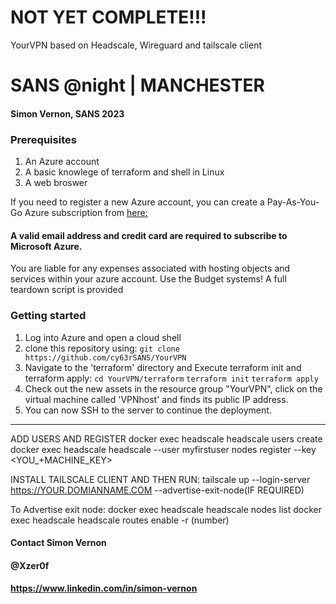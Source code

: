 # NOT YET COMPLETE!!!
YourVPN based on Headscale, Wireguard and tailscale client

# SANS @night | MANCHESTER
#### Simon Vernon, SANS 2023

### Prerequisites
1. An Azure account
2. A basic knowlege of terraform and shell in Linux
2. A web broswer

If you need to register a new Azure account, you can create a Pay-As-You-Go Azure subscription from [here:](https://azure.microsoft.com/en-gb/pricing/purchase-options/pay-as-you-go/?srcurl=https%3A%2F%2Fazure.microsoft.com%2Ffree)  
#### A valid email address and credit card are required to subscribe to Microsoft Azure.

You are liable for any expenses associated with hosting objects and services within your azure account. Use the Budget systems! 
A full teardown script is provided

### Getting started

1. Log into Azure and open a cloud shell
2. clone this repository using:
    `git clone https://github.com/cy63rSANS/YourVPN`
3. Navigate to the 'terraform' directory and Execute terraform init and terraform apply:
    `cd YourVPN/terraform`
    `terraform init`
    `terraform apply`
4. Check out the new assets in the resource group "YourVPN", click on the virtual machine called 'VPNhost' and finds its public IP address. 
5. You can now SSH to the server to continue the deployment. 

----------

ADD USERS AND REGISTER
docker exec headscale headscale users create <myfirstuser>
docker exec headscale headscale --user myfirstuser nodes register --key <YOU_+MACHINE_KEY>

INSTALL TAILSCALE CLIENT AND THEN RUN:
tailscale up --login-server https://YOUR.DOMIANNAME.COM --advertise-exit-node(IF REQUIRED)

To Advertise exit node: 
docker exec headscale headscale nodes list
docker exec headscale headscale routes enable -r (number)

#### Contact Simon Vernon
#### @Xzer0f
#### https://www.linkedin.com/in/simon-vernon